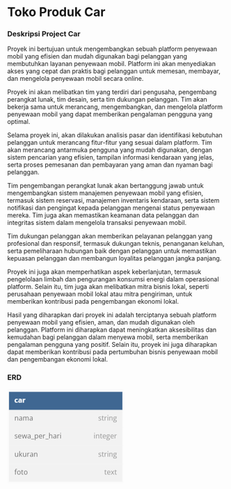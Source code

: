 # Toko Produk Car

### Deskripsi Project Car
Proyek ini bertujuan untuk mengembangkan sebuah platform penyewaan mobil yang efisien dan mudah digunakan bagi pelanggan yang membutuhkan layanan penyewaan mobil. Platform ini akan menyediakan akses yang cepat dan praktis bagi pelanggan untuk memesan, membayar, dan mengelola penyewaan mobil secara online.

Proyek ini akan melibatkan tim yang terdiri dari pengusaha, pengembang perangkat lunak, tim desain, serta tim dukungan pelanggan. Tim akan bekerja sama untuk merancang, mengembangkan, dan mengelola platform penyewaan mobil yang dapat memberikan pengalaman pengguna yang optimal.

Selama proyek ini, akan dilakukan analisis pasar dan identifikasi kebutuhan pelanggan untuk merancang fitur-fitur yang sesuai dalam platform. Tim akan merancang antarmuka pengguna yang mudah digunakan, dengan sistem pencarian yang efisien, tampilan informasi kendaraan yang jelas, serta proses pemesanan dan pembayaran yang aman dan nyaman bagi pelanggan.

Tim pengembangan perangkat lunak akan bertanggung jawab untuk mengembangkan sistem manajemen penyewaan mobil yang efisien, termasuk sistem reservasi, manajemen inventaris kendaraan, serta sistem notifikasi dan pengingat kepada pelanggan mengenai status penyewaan mereka. Tim juga akan memastikan keamanan data pelanggan dan integritas sistem dalam mengelola transaksi penyewaan mobil.

Tim dukungan pelanggan akan memberikan pelayanan pelanggan yang profesional dan responsif, termasuk dukungan teknis, penanganan keluhan, serta pemeliharaan hubungan baik dengan pelanggan untuk memastikan kepuasan pelanggan dan membangun loyalitas pelanggan jangka panjang.

Proyek ini juga akan memperhatikan aspek keberlanjutan, termasuk pengelolaan limbah dan pengurangan konsumsi energi dalam operasional platform. Selain itu, tim juga akan melibatkan mitra bisnis lokal, seperti perusahaan penyewaan mobil lokal atau mitra pengiriman, untuk memberikan kontribusi pada pengembangan ekonomi lokal.

Hasil yang diharapkan dari proyek ini adalah terciptanya sebuah platform penyewaan mobil yang efisien, aman, dan mudah digunakan oleh pelanggan. Platform ini diharapkan dapat meningkatkan aksesibilitas dan kemudahan bagi pelanggan dalam menyewa mobil, serta memberikan pengalaman pengguna yang positif. Selain itu, proyek ini juga diharapkan dapat memberikan kontribusi pada pertumbuhan bisnis penyewaan mobil dan pengembangan ekonomi lokal.

### ERD
![Alt text](/Cuplikan.png "a title")
